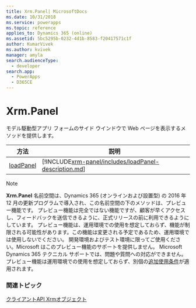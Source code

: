 ```yaml
---
title: Xrm.Panel| MicrosoftDocs
ms.date: 10/31/2018
ms.service: powerapps
ms.topic: reference
applies_to: Dynamics 365 (online)
ms.assetid: 5bc5295b-0232-4d1b-8583-f20417571c1f
author: KumarVivek
ms.author: kvivek
manager: amyla
search.audienceType:
  - developer
search.app:
  - PowerApps
  - D365CE
---
```

# <a name="xrmpanel"></a>Xrm.Panel



モデル駆動型アプリ フォームのサイド ウインドウで Web ページを表示するメソッドを提供します。 

|方法 | 説明 | 
| ------------- |-------------| 
|[loadPanel](xrm-panel/loadPanel.md) |[!INCLUDE[xrm-panel/includes/loadPanel-description.md](xrm-panel/includes/loadPanel-description.md)] |

> [!NOTE]
> **Xrm.Panel** 名前空間は、Dynamics 365 (オンラインおよび設置型) の 2016 年 12 月の更新プログラムで導入され、この名前空間の下のメソッドは、プレビュー機能です。 プレビュー機能は完全ではない機能ですが、顧客が早くアクセスし、フィードバックを送信できるように、正式リリースの前に利用できるようにしています。 プレビュー機能は、運用環境での使用を想定しておらず、機能が制限される可能性があります。この機能は変更される予定であるため、運用環境では使用しないでください。 開発環境およびテスト環境に限ってご使用ください。Microsoft はこのプレビュー機能のサポートを提供しません。 Microsoft Dynamics 365 テクニカル サポートでは、問題や質問への対応ができません。 プレビュー機能は運用環境での使用を想定しておらず、別個の[追加使用条件](https://www.microsoft.com/en-US/dynamics/Preview_Supplement_License_Terms_CRMOL_English.htm)が適用されます。

### <a name="related-topics"></a>関連トピック

[クライアントAPI Xrmオブジェクト](../clientapi-xrm.md)